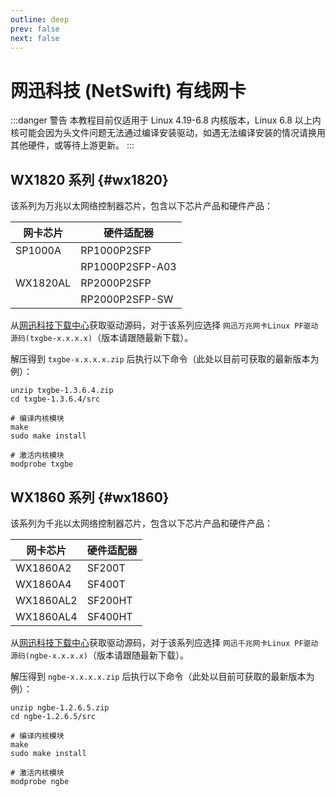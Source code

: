 ```yaml
---
outline: deep
prev: false
next: false
---
```

# 网迅科技 (NetSwift) 有线网卡

:::danger 警告
本教程目前仅适用于 Linux 4.19-6.8 内核版本，Linux 6.8 以上内核可能会因为头文件问题无法通过编译安装驱动，如遇无法编译安装的情况请换用其他硬件，或等待上游更新。
:::

## WX1820 系列 {#wx1820}

该系列为万兆以太网络控制器芯片，包含以下芯片产品和硬件产品：

| 网卡芯片 | 硬件适配器      |
| -------- | --------------- |
| SP1000A  | RP1000P2SFP     |
|          | RP1000P2SFP-A03 |
| WX1820AL | RP2000P2SFP     |
|          | RP2000P2SFP-SW  |

从[网迅科技下载中心](https://www.net-swift.com/c/down.html)获取驱动源码，对于该系列应选择 `网迅万兆网卡Linux PF驱动源码(txgbe-x.x.x.x)`（版本请跟随最新下载）。

解压得到 `txgbe-x.x.x.x.zip` 后执行以下命令（此处以目前可获取的最新版本为例）：

```
unzip txgbe-1.3.6.4.zip
cd txgbe-1.3.6.4/src

# 编译内核模块
make
sudo make install

# 激活内核模块
modprobe txgbe
```

## WX1860 系列 {#wx1860}

该系列为千兆以太网络控制器芯片，包含以下芯片产品和硬件产品：

| 网卡芯片  | 硬件适配器 |
| --------- | ---------- |
| WX1860A2  | SF200T     |
| WX1860A4  | SF400T     |
| WX1860AL2 | SF200HT    |
| WX1860AL4 | SF400HT    |

从[网迅科技下载中心](https://www.net-swift.com/c/down.html)获取驱动源码，对于该系列应选择 `网迅千兆网卡Linux PF驱动源码(ngbe-x.x.x.x)`（版本请跟随最新下载）。

解压得到 `ngbe-x.x.x.x.zip` 后执行以下命令（此处以目前可获取的最新版本为例）：

```
unzip ngbe-1.2.6.5.zip
cd ngbe-1.2.6.5/src

# 编译内核模块
make
sudo make install

# 激活内核模块
modprobe ngbe
```